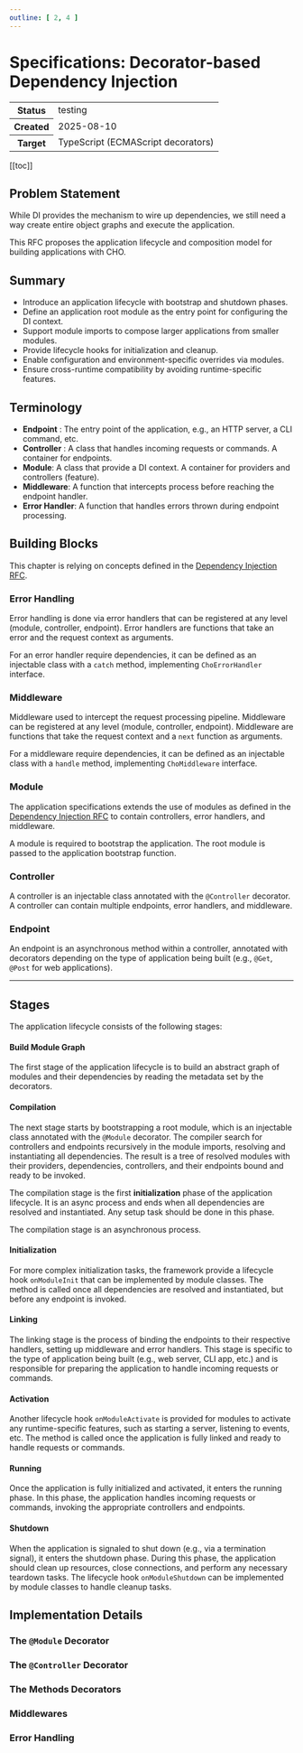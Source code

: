```yaml
---
outline: [ 2, 4 ]
---
```


# Specifications: Decorator-based Dependency Injection

<table class="properties">
    <tbody>
        <tr>
            <th>Status</th>
            <td>testing</td>
        </tr>
        <tr>
            <th>Created</th>
            <td>2025-08-10</td>
        </tr>
        <tr>
            <th>Target</th>
            <td>TypeScript (ECMAScript decorators)</td>
        </tr>
    </tbody>
</table>

[[toc]]

## Problem Statement

While DI provides the mechanism to wire up dependencies, we still need a way create entire object graphs and execute the
application.

This RFC proposes the application lifecycle and composition model for building applications with CHO.

## Summary

- Introduce an application lifecycle with bootstrap and shutdown phases.
- Define an application root module as the entry point for configuring the DI context.
- Support module imports to compose larger applications from smaller modules.
- Provide lifecycle hooks for initialization and cleanup.
- Enable configuration and environment-specific overrides via modules.
- Ensure cross-runtime compatibility by avoiding runtime-specific features.

## Terminology

- **Endpoint** : The entry point of the application, e.g., an HTTP server, a CLI command, etc.
- **Controller** : A class that handles incoming requests or commands. A container for endpoints.
- **Module**: A class that provide a DI context. A container for providers and controllers (feature).
- **Middleware**: A function that intercepts process before reaching the endpoint handler.
- **Error Handler**: A function that handles errors thrown during endpoint processing.

## Building Blocks

This chapter is relying on concepts defined in the [Dependency Injection RFC](./di.md).

### Error Handling

Error handling is done via error handlers that can be registered at any level (module, controller, endpoint). Error
handlers are functions that take an error and the request context as arguments.

For an error handler require dependencies, it can be defined as an injectable class with a `catch` method, implementing
`ChoErrorHandler` interface.

### Middleware

Middleware used to intercept the request processing pipeline. Middleware can be registered at any level (module,
controller, endpoint). Middleware are functions that take the request context and a `next` function as arguments.

For a middleware require dependencies, it can be defined as an injectable class with a `handle` method, implementing
`ChoMiddleware` interface.

### Module

The application specifications extends the use of modules as defined in the [Dependency Injection RFC](./di.md) to
contain controllers, error handlers, and middleware.

A module is required to bootstrap the application. The root module is passed to the application bootstrap function.

### Controller

A controller is an injectable class annotated with the `@Controller` decorator. A controller can contain multiple
endpoints, error handlers, and middleware.

### Endpoint

An endpoint is an asynchronous method within a controller, annotated with decorators depending on the type of
application being built (e.g., `@Get`, `@Post` for web applications).


---

## Stages

The application lifecycle consists of the following stages:

#### Build Module Graph

The first stage of the application lifecycle is to build an abstract graph of modules and their dependencies by reading
the metadata set by the decorators.

#### Compilation

The next stage starts by bootstrapping a root module, which is an injectable class annotated with the `@Module`
decorator. The compiler search for controllers and endpoints recursively in the module imports, resolving and
instantiating all dependencies. The result is a tree of resolved modules with their providers, dependencies,
controllers, and their endpoints bound and ready to be invoked.

The compilation stage is the first **initialization** phase of the application lifecycle. It is an async process and
ends when all dependencies are resolved and instantiated. Any setup task should be done in this phase.

The compilation stage is an asynchronous process.

#### Initialization

For more complex initialization tasks, the framework provide a lifecycle hook `onModuleInit` that can be implemented by
module classes. The method is called once all dependencies are resolved and instantiated, but before any endpoint is
invoked.

#### Linking

The linking stage is the process of binding the endpoints to their respective handlers, setting up middleware and error
handlers. This stage is specific to the type of application being built (e.g., web server, CLI app, etc.) and is
responsible for preparing the application to handle incoming requests or commands.

#### Activation

Another lifecycle hook `onModuleActivate` is provided for modules to activate any runtime-specific features, such as
starting a server, listening to events, etc. The method is called once the application is fully linked and ready to
handle requests or commands.

#### Running

Once the application is fully initialized and activated, it enters the running phase. In this phase, the application
handles incoming requests or commands, invoking the appropriate controllers and endpoints.

#### Shutdown

When the application is signaled to shut down (e.g., via a termination signal), it enters the shutdown phase. During
this phase, the application should clean up resources, close connections, and perform any necessary teardown tasks.
The lifecycle hook `onModuleShutdown` can be implemented by module classes to handle cleanup tasks.

## Implementation Details

### The `@Module` Decorator

### The `@Controller` Decorator

### The Methods Decorators

### Middlewares

### Error Handling